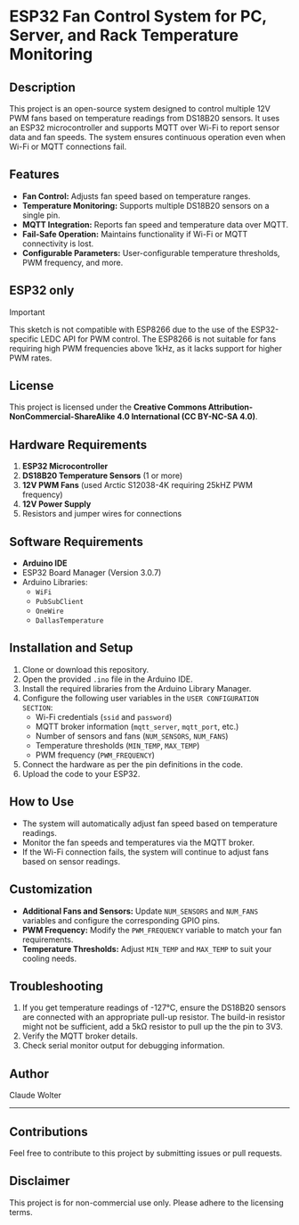# ESP32 Fan Control System for PC, Server, and Rack Temperature Monitoring

## Description
This project is an open-source system designed to control multiple 12V PWM fans based on temperature readings from DS18B20 sensors. It uses an ESP32 microcontroller and supports MQTT over Wi-Fi to report sensor data and fan speeds. The system ensures continuous operation even when Wi-Fi or MQTT connections fail.

## Features
- **Fan Control:** Adjusts fan speed based on temperature ranges.
- **Temperature Monitoring:** Supports multiple DS18B20 sensors on a single pin.
- **MQTT Integration:** Reports fan speed and temperature data over MQTT.
- **Fail-Safe Operation:** Maintains functionality if Wi-Fi or MQTT connectivity is lost.
- **Configurable Parameters:** User-configurable temperature thresholds, PWM frequency, and more.

## ESP32 only
>[!IMPORTANT]
>This sketch is not compatible with ESP8266 due to the use of the ESP32-specific LEDC API for PWM control. The ESP8266 is not suitable for fans requiring high PWM frequencies above 1kHz, as it lacks support for higher PWM rates.

## License
This project is licensed under the **Creative Commons Attribution-NonCommercial-ShareAlike 4.0 International (CC BY-NC-SA 4.0)**.

## Hardware Requirements
1. **ESP32 Microcontroller**
2. **DS18B20 Temperature Sensors** (1 or more)
3. **12V PWM Fans** (used Arctic S12038-4K requiring 25kHZ PWM frequency)
5. **12V Power Supply**
6. Resistors and jumper wires for connections

## Software Requirements
- **Arduino IDE**
- ESP32 Board Manager (Version 3.0.7)
- Arduino Libraries:
  - `WiFi`
  - `PubSubClient`
  - `OneWire`
  - `DallasTemperature`

## Installation and Setup
1. Clone or download this repository.
2. Open the provided `.ino` file in the Arduino IDE.
3. Install the required libraries from the Arduino Library Manager.
4. Configure the following user variables in the `USER CONFIGURATION SECTION`:
   - Wi-Fi credentials (`ssid` and `password`)
   - MQTT broker information (`mqtt_server`, `mqtt_port`, etc.)
   - Number of sensors and fans (`NUM_SENSORS`, `NUM_FANS`)
   - Temperature thresholds (`MIN_TEMP`, `MAX_TEMP`)
   - PWM frequency (`PWM_FREQUENCY`)
5. Connect the hardware as per the pin definitions in the code.
6. Upload the code to your ESP32.

## How to Use
- The system will automatically adjust fan speed based on temperature readings.
- Monitor the fan speeds and temperatures via the MQTT broker.
- If the Wi-Fi connection fails, the system will continue to adjust fans based on sensor readings.

## Customization
- **Additional Fans and Sensors:** Update `NUM_SENSORS` and `NUM_FANS` variables and configure the corresponding GPIO pins.
- **PWM Frequency:** Modify the `PWM_FREQUENCY` variable to match your fan requirements.
- **Temperature Thresholds:** Adjust `MIN_TEMP` and `MAX_TEMP` to suit your cooling needs.

## Troubleshooting
1. If you get temperature readings of -127°C, ensure the DS18B20 sensors are connected with an appropriate pull-up resistor. The build-in resistor might not be sufficient, add a 5kΩ resistor to pull up the the pin to 3V3.
2. Verify the MQTT broker details.
3. Check serial monitor output for debugging information.

## Author
Claude Wolter

---

## Contributions
Feel free to contribute to this project by submitting issues or pull requests.

## Disclaimer
This project is for non-commercial use only. Please adhere to the licensing terms.
